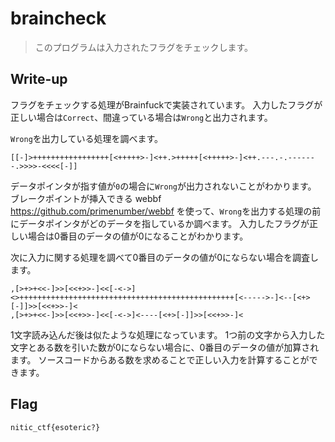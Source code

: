 # braincheck

> このプログラムは入力されたフラグをチェックします。

## Write-up

フラグをチェックする処理がBrainfuckで実装されています。
入力したフラグが正しい場合は`Correct`、間違っている場合は`Wrong`と出力されます。

`Wrong`を出力している処理を調べます。

```
[[-]>+++++++++++++++++[<+++++>-]<++.>+++++[<+++++>-]<++.---.-.-------.>>>>-<<<<[-]]
```

データポインタが指す値が`0`の場合に`Wrong`が出力されないことがわかります。
ブレークポイントが挿入できる webbf <https://github.com/primenumber/webbf> を使って、`Wrong`を出力する処理の前にデータポインタがどのデータを指しているか調べます。
入力したフラグが正しい場合は0番目のデータの値が0になることがわかります。

次に入力に関する処理を調べて0番目のデータの値が0にならない場合を調査します。

```
,[>+>+<<-]>>[<<+>>-]<<[-<->]<>++++++++++++++++++++++++++++++++++++++++++++++++[<----->-]<--[<+>[-]]>>[<<+>>-]<
,[>+>+<<-]>>[<<+>>-]<<[-<->]<----[<+>[-]]>>[<<+>>-]<
```

1文字読み込んだ後は似たような処理になっています。
1つ前の文字から入力した文字とある数を引いた数が0にならない場合に、0番目のデータの値が加算されます。
ソースコードからある数を求めることで正しい入力を計算することができます。


## Flag

`nitic_ctf{esoteric?}`

